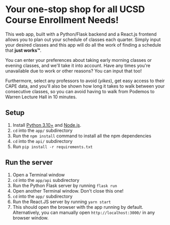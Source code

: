 # Your one-stop shop for all UCSD Course Enrollment Needs!

This web app, built with a Python/Flask backend and a React.js frontend allows you to 
plan out your schedule of classes each quarter. Simply input your desired classes and 
this app will do all the work of finding a schedule that **just works™**.

You can enter your preferences about taking early morning classes or evening classes, and 
we'll take it into account. Have any times you're unavailable due to work or other reasons? You can input that too!

Furthermore, select any professors to avoid (*yikes*), get easy access to their CAPE data, and you'll also be shown how long it takes to walk between your consecutive classes, so you can avoid having to walk from Podemos to Warren Lecture Hall in 10 minutes.

## Setup

1. Install [Python 3.10+](https://www.python.org/downloads/) and [Node.js](https://nodejs.org/en/download).
2. `cd` into the `app/` subdirectory
3. Run the `npm install` command to install all the npm dependencies
4. `cd` into the `api/` subdirectory
5. Run `pip install -r requirements.txt`

## Run the server

1. Open a Terminal window
2. `cd` into the `app/api` subdirectory
3. Run the Python Flask server by running `flask run`
4. Open another Terminal window. Don't close this one!
5. `cd` into the `app/` subdirectory
6. Run the React.JS server by running `yarn start`
7. This should open the browser with the app running by default. Alternatively, you can manually open `http://localhost:3000/` in any browser window. 